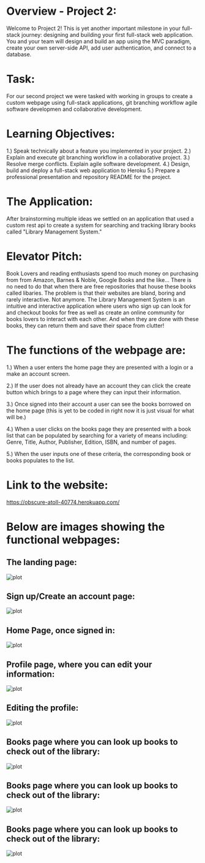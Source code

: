 # Overview - Project 2:
Welcome to Project 2! This is yet another important milestone in your full-stack journey: designing and building your first full-stack web application. You and your team will design and build an app using the MVC paradigm, create your own server-side API, add user authentication, and connect to a database.

# Task:

For our second project we were tasked with working in groups to create a custom webpage using full-stack applications, git branching workflow agile software developmen and collaborative development.

# Learning Objectives:

1.) Speak technically about a feature you implemented in your project.
2.) Explain and execute git branching workflow in a collaborative project. 
3.) Resolve merge conflicts. Explain agile software development. 
4.) Design, build and deploy a full-stack web application to Heroku
5.) Prepare a professional presentation and repository README for the project.

# The Application:

After brainstorming multiple ideas we settled on an application that used a custom rest api to create a system for searching and tracking library books called "Library Management System." 

# Elevator Pitch:
Book Lovers and reading enthusiasts spend too much money on purchasing from from Amazon, Barnes & Noble, Google Books and the like...  There is no need to do that when there are free repositories that house these books called libaries.  The problem is that their websites are bland, boring and rarely interactive.  Not anymore.  The Library Management System is an intuitive and interactive application where users who sign up can look for and checkout books for free as well as create an online community for books lovers to interact with each other.  And when they are done with these books, they can return them and save their space from clutter!


# The functions of the webpage are:

1.) When a user enters the home page they are presented with a login or a make an account screen.

2.) If the user does not already have an account they can click the create button which brings to a page where they can input their information.

3.) Once signed into their account a user can see the books borrowed on the home page (this is yet to be coded in right now it is just visual for what will be.)

4.) When a user clicks on the books page they are presented with a book list that can be populated by searching for a variety of means including: Genre, Title, Author, Publisher, Edition, ISBN, and number of pages.

5.) When the user inputs one of these criteria, the corresponding book or books populates to the list.

# Link to the website:
https://obscure-atoll-40774.herokuapp.com/

# Below are images showing the functional webpages:

## The landing page:

![plot](/images/Image12.jpeg)

## Sign up/Create an account page:

![plot](/images/Image2.jpeg)

## Home Page, once signed in:

![plot](/images/Image3.jpeg)

## Profile page, where you can edit your information:

![plot](/images/Image4.jpeg)

## Editing the profile:

![plot](/images/Image5.jpeg)

## Books page where you can look up books to check out of the library:

![plot](/images/Image6.jpeg)

## Books page where you can look up books to check out of the library:

![plot](/images/Image7.jpeg)

## Books page where you can look up books to check out of the library:

![plot](/images/Image8.jpeg)



